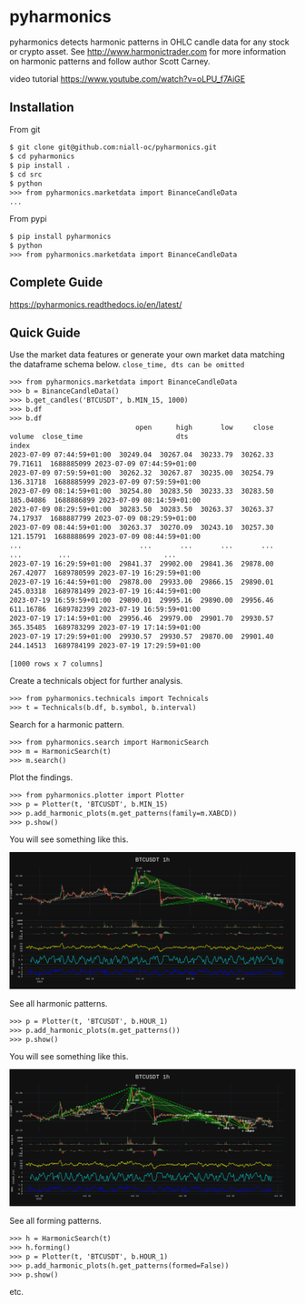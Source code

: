 # pyharmonics

pyharmonics detects harmonic patterns in OHLC candle data for any stock or crypto asset.  See http://www.harmonictrader.com for more information on harmonic patterns and follow author Scott Carney.

video tutorial https://www.youtube.com/watch?v=oLPU_f7AiGE

## Installation

From git
```
$ git clone git@github.com:niall-oc/pyharmonics.git
$ cd pyharmonics
$ pip install .
$ cd src
$ python
>>> from pyharmonics.marketdata import BinanceCandleData
...
```
From pypi
```
$ pip install pyharmonics
$ python
>>> from pyharmonics.marketdata import BinanceCandleData
```

## Complete Guide

https://pyharmonics.readthedocs.io/en/latest/

## Quick Guide

Use the market data features or generate your own market data matching the dataframe schema below. ``close_time, dts can be omitted``

```
>>> from pyharmonics.marketdata import BinanceCandleData
>>> b = BinanceCandleData()
>>> b.get_candles('BTCUSDT', b.MIN_15, 1000)
>>> b.df
>>> b.df
                               open      high       low     close     volume  close_time                       dts
index                                                                                                             
2023-07-09 07:44:59+01:00  30249.04  30267.04  30233.79  30262.33   79.71611  1688885099 2023-07-09 07:44:59+01:00
2023-07-09 07:59:59+01:00  30262.32  30267.87  30235.00  30254.79  136.31718  1688885999 2023-07-09 07:59:59+01:00
2023-07-09 08:14:59+01:00  30254.80  30283.50  30233.33  30283.50  185.04086  1688886899 2023-07-09 08:14:59+01:00
2023-07-09 08:29:59+01:00  30283.50  30283.50  30263.37  30263.37   74.17937  1688887799 2023-07-09 08:29:59+01:00
2023-07-09 08:44:59+01:00  30263.37  30270.09  30243.10  30257.30  121.15791  1688888699 2023-07-09 08:44:59+01:00
...                             ...       ...       ...       ...        ...         ...                       ...
2023-07-19 16:29:59+01:00  29841.37  29902.00  29841.36  29878.00  267.42077  1689780599 2023-07-19 16:29:59+01:00
2023-07-19 16:44:59+01:00  29878.00  29933.00  29866.15  29890.01  245.03318  1689781499 2023-07-19 16:44:59+01:00
2023-07-19 16:59:59+01:00  29890.01  29995.16  29890.00  29956.46  611.16786  1689782399 2023-07-19 16:59:59+01:00
2023-07-19 17:14:59+01:00  29956.46  29979.00  29901.70  29930.57  365.35485  1689783299 2023-07-19 17:14:59+01:00
2023-07-19 17:29:59+01:00  29930.57  29930.57  29870.00  29901.40  244.14513  1689784199 2023-07-19 17:29:59+01:00

[1000 rows x 7 columns]
```

Create a technicals object for further analysis.
```
>>> from pyharmonics.technicals import Technicals
>>> t = Technicals(b.df, b.symbol, b.interval)
```

Search for a harmonic pattern.
```
>>> from pyharmonics.search import HarmonicSearch
>>> m = HarmonicSearch(t)
>>> m.search()
```

Plot the findings.
```
>>> from pyharmonics.plotter import Plotter
>>> p = Plotter(t, 'BTCUSDT', b.MIN_15)
>>> p.add_harmonic_plots(m.get_patterns(family=m.XABCD))
>>> p.show()
```

You will see something like this.

![This is an image](/docs/source/_static/newplot.png)

See all harmonic patterns.
```
>>> p = Plotter(t, 'BTCUSDT', b.HOUR_1)
>>> p.add_harmonic_plots(m.get_patterns())
>>> p.show()
```

You will see something like this.

![This is an image](/docs/source/_static/all_patterns.png)

See all forming patterns.
```
>>> h = HarmonicSearch(t)
>>> h.forming()
>>> p = Plotter(t, 'BTCUSDT', b.HOUR_1)
>>> p.add_harmonic_plots(h.get_patterns(formed=False))
>>> p.show()
```
etc.
